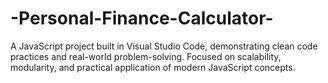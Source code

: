 # -Personal-Finance-Calculator-
A JavaScript project built in Visual Studio Code, demonstrating clean code practices and real-world problem-solving. Focused on scalability, modularity, and practical application of modern JavaScript concepts.
